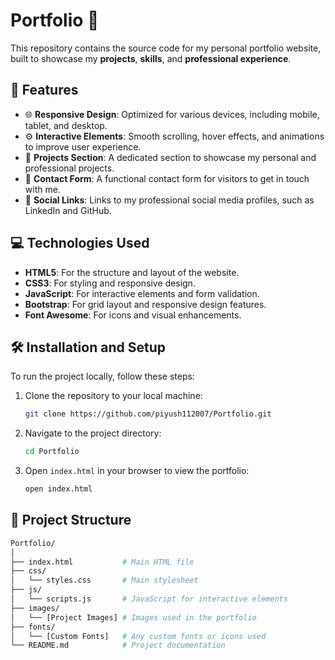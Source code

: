 # **Portfolio** 🎨

This repository contains the source code for my personal portfolio website, built to showcase my **projects**, **skills**, and **professional experience**.

## 🚀 **Features**

- 🌐 **Responsive Design**: Optimized for various devices, including mobile, tablet, and desktop.
- ⚙️ **Interactive Elements**: Smooth scrolling, hover effects, and animations to improve user experience.
- 📁 **Projects Section**: A dedicated section to showcase my personal and professional projects.
- 📧 **Contact Form**: A functional contact form for visitors to get in touch with me.
- 🔗 **Social Links**: Links to my professional social media profiles, such as LinkedIn and GitHub.

## 💻 **Technologies Used**

- **HTML5**: For the structure and layout of the website.
- **CSS3**: For styling and responsive design.
- **JavaScript**: For interactive elements and form validation.
- **Bootstrap**: For grid layout and responsive design features.
- **Font Awesome**: For icons and visual enhancements.

## 🛠️ **Installation and Setup**

To run the project locally, follow these steps:

1. Clone the repository to your local machine:
    ```bash
    git clone https://github.com/piyush112007/Portfolio.git
    ```

2. Navigate to the project directory:
    ```bash
    cd Portfolio
    ```

3. Open `index.html` in your browser to view the portfolio:
    ```bash
    open index.html
    ```

## 📂 **Project Structure**

```bash
Portfolio/
│
├── index.html           # Main HTML file
├── css/
│   └── styles.css       # Main stylesheet
├── js/
│   └── scripts.js       # JavaScript for interactive elements
├── images/
│   └── [Project Images] # Images used in the portfolio
├── fonts/
│   └── [Custom Fonts]   # Any custom fonts or icons used
└── README.md            # Project documentation

